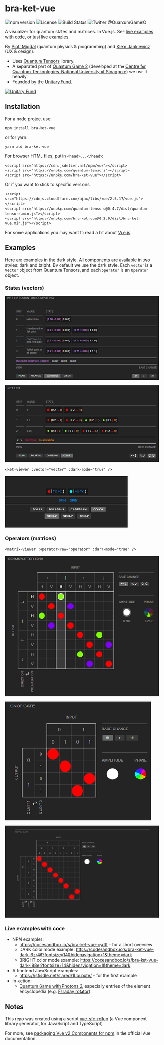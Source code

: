 # bra-ket-vue

[![npm version](https://badge.fury.io/js/bra-ket-vue.svg)](https://badge.fury.io/js/bra-ket-vue)
![License](https://img.shields.io/npm/l/bra-ket-vue)
[![Build Status](https://travis-ci.com/Quantum-Game/bra-ket-vue.svg?branch=master)](https://travis-ci.com/Quantum-Game/bra-ket-vue)
[![Twitter @QuantumGameIO](https://img.shields.io/twitter/follow/QuantumGameIO)](https://twitter.com/quantumgameio)

A visualizer for quantum states and matrices. In Vue.js.
See [live examples with code](https://codesandbox.io/s/bra-ket-vue-cydtt), or just [live examples](https://cydtt.csb.app/).

By [Piotr Migdał](https://p.migdal.pl/) (quantum physics & programming) and [Klem Jankiewicz](http://jankiewiczstudio.com/) (UX & design).

* Uses [Quantum Tensors](https://www.npmjs.com/package/quantum-tensors) library.
* A separated part of [Quantum Game 2](https://github.com/Quantum-Game/quantum-game-2) (developed at the [Centre for Quantum Technologies, National University of Sinagpore](https://www.quantumlah.org/)) we use it heavily.
* Founded by the [Unitary Fund](https://unitary.fund/).

[![Unitary Fund](https://img.shields.io/badge/Supported%20By-UNITARY%20FUND-brightgreen.svg?style=for-the-badge)](http://unitary.fund)

## Installation

For a node project use:

```{bash}
npm install bra-ket-vue
```

or for yarn:

```{bash}
yarn add bra-ket-vue
```

For browser HTML files, put in `<head>...</head>`:

```{html}
<script src="https://cdn.jsdelivr.net/npm/vue"></script>
<script src="https://unpkg.com/quantum-tensors"></script>
<script src="https://unpkg.com/bra-ket-vue"></script>
```

Or if you want to stick to specific versions

```{html}
<script src="https://cdnjs.cloudflare.com/ajax/libs/vue/2.5.17/vue.js"></script>
<script src="https://unpkg.com/quantum-tensors@0.4.7/dist/quantum-tensors.min.js"></script>
<script src="https://unpkg.com/bra-ket-vue@0.3.0/dist/bra-ket-vue.min.js"></script>
```

For some applications you may want to read a bit about [Vue.js](https://vuejs.org/).

## Examples

Here are examples in the dark style. All components are available in two styles: dark and bright.
By default we use the dark style.
Each `vector` is a `Vector` object from Quantum Tensors, and each `operator` is an `Operator` object.

### States (vectors)

![Ket list for quantum computing](imgs/quantum_computing.png)

![Ket list for quantum optics](imgs/ket_list.png)

```{html}
<ket-viewer :vector="vector" :dark-mode="true" />
```

![Ket](imgs/ket.gif)

### Operators (matrices)

```{html}
<matrix-viewer :operator-raw="operator" :dark-mode="true" />
```

![Matrix - beam-splitter](imgs/beam_splitter.png)

![Matrix - CNOT gate](imgs/cnot_gate.png)

![Matrix - Toffoli gate](imgs/toffoli.gif)

### Live examples with code

* NPM examples:
  * https://codesandbox.io/s/bra-ket-vue-cydtt - for a short overview
  * DARK color mode example: https://codesandbox.io/s/bra-ket-vue-dark-6zr46?fontsize=14&hidenavigation=1&theme=dark
  * BRIGHT color mode example: https://codesandbox.io/s/bra-ket-vue-dark-l88er?fontsize=14&hidenavigation=1&theme=dark
* A frontend JavaScript examples:
  * https://jsfiddle.net/stared/1Lbuoxte/ - for the first example
* In-action:
  * [Quantum Game with Photons 2](https://quantumgame.io/), especially entries of the element encyclopedia (e.g. [Faraday rotator](https://quantumgame.io/info/faraday-rotator)).

## Notes

This repo was created using a script [vue-sfc-rollup](https://www.npmjs.com/package/vue-sfc-rollup)  (a Vue component library generator, for JavaScript and TypeScript).

For more, see [packaging Vue v2 Components for npm](https://vuejs.org/v2/cookbook/packaging-sfc-for-npm.html) in the official Vue documentation.
